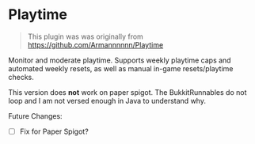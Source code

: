 # Playtime

> This plugin was was originally from https://github.com/Armannnnnn/Playtime

Monitor and moderate playtime. Supports weekly playtime caps and automated weekly resets, as well as manual in-game resets/playtime checks.

This version does **not** work on paper spigot. The BukkitRunnables do not loop and I am not versed enough in Java to understand why.
  
Future Changes:
  - [ ] Fix for Paper Spigot?
